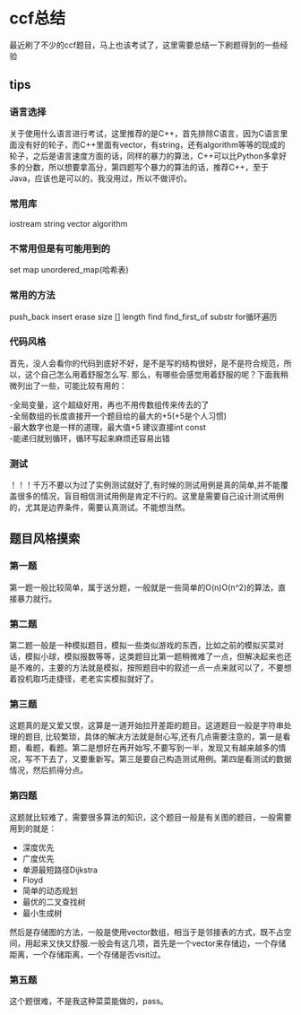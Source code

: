 # ccf总结
最近刷了不少的ccf题目，马上也该考试了，这里需要总结一下刷题得到的一些经验
## tips
### 语言选择
关于使用什么语言进行考试，这里推荐的是C++，首先排除C语言，因为C语言里面没有好的轮子，而C++里面有vector，有string，还有algorithm等等的现成的轮子，之后是语言速度方面的话，同样的暴力的算法，C++可以比Python多拿好多的分数，所以想要拿高分，第四题写个暴力的算法的话，推荐C++，至于Java，应该也是可以的，我没用过，所以不做评价。
### 常用库
iostream
string
vector
algorithm
### 不常用但是有可能用到的
set
map
unordered_map(哈希表)
### 常用的方法
push_back
insert
erase
size
[] 
length
find
find_first_of
substr
for循环遍历
### 代码风格
首先，没人会看你的代码到底好不好，是不是写的结构很好，是不是符合规范，所以，这个自己怎么用着舒服怎么写.
那么，有哪些会感觉用着舒服的呢？下面我稍微列出了一些，可能比较有用的：

 -全局变量，这个超级好用，再也不用传数组传来传去的了  
 -全局数组的长度直接开一个题目给的最大的+5(+5是个人习惯)  
 -最大数字也是一样的道理，最大值+5 建议直接int const  
 -能递归就别循环，循环写起来麻烦还容易出错
### 测试
！！！千万不要以为过了实例测试就好了,有时候的测试用例是真的简单,并不能覆盖很多的情况，盲目相信测试用例是肯定不行的。这里是需要自己设计测试用例的，尤其是边界条件，需要认真测试。不能想当然。
## 题目风格摸索
### 第一题
第一题一般比较简单，属于送分题，一般就是一些简单的O(n)O(n^2)的算法，直接暴力就行。
### 第二题
第二题一般是一种模拟题目，模拟一些类似游戏的东西，比如之前的模拟买菜对话，模拟小球，模拟报数等等，这类题目比第一题稍微难了一点，但解决起来也还是不难的，主要的方法就是模拟，按照题目中的叙述一点一点来就可以了，不要想着投机取巧走捷径，老老实实模拟就好了。
### 第三题
这题真的是又爱又恨，这算是一道开始拉开差距的题目。这道题目一般是字符串处理的题目, 比较繁琐，具体的解决方法就是耐心写,还有几点需要注意的，第一是看题，看题，看题。第二是想好在再开始写,不要写到一半，发现又有越来越多的情况，写不下去了，又要重新写。第三是要自己构造测试用例。第四是看测试的数据情况，然后抓得分点。
### 第四题
这题就比较难了，需要很多算法的知识，这个题目一般是有关图的题目，一般需要用到的就是：  
 - 深度优先
 - 广度优先
 - 单源最短路径Dijkstra
 - Floyd
 - 简单的动态规划
 - 最优的二叉查找树  
 - 最小生成树


然后是存储图的方法，一般是使用vector数组，相当于是邻接表的方式，既不占空间，用起来又快又舒服.一般会有这几项，首先是一个vector来存储边，一个存储距离，一个存储距离，一个存储是否visit过。
### 第五题
这个题很难，不是我这种菜菜能做的，pass。
 